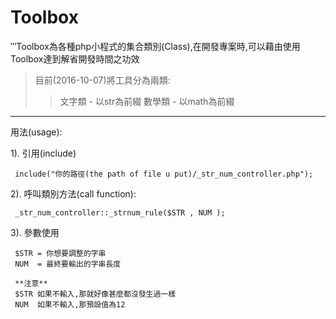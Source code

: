 # Toolbox
‵‵‵Toolbox為各種php小程式的集合類別(Class),在開發專案時,可以藉由使用Toolbox達到解省開發時間之功效
>目前(2016-10-07)將工具分為兩類:  
>>文字類 - 以str為前綴
>>數學類 - 以math為前綴  

 <hr>
 用法(usage):
 
 1). 引用(include)
     
     include("你的路徑(the path of file u put)/_str_num_controller.php");
 
 2). 呼叫類別方法(call function):
 
     _str_num_controller::_strnum_rule($STR , NUM );
 
 3). 參數使用
 
     $STR = 你想要調整的字串
     NUM  = 最終要輸出的字串長度
     
     **注意**
     $STR 如果不輸入,那就好像甚麼都沒發生過一樣
     NUM  如果不輸入,那預設值為12
     
     
